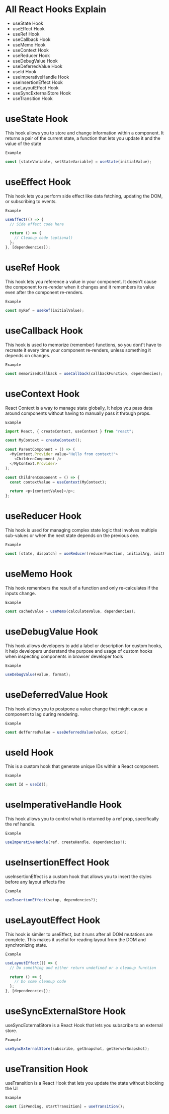 # All React Hooks Explain

- useState Hook
- useEffect Hook
- useRef Hook
- useCallback Hook
- useMemo Hook
- useContext Hook
- useReducer Hook
- useDebugValue Hook
- useDeferredValue Hook
- useId Hook
- useImperativeHandle Hook
- useInsertionEffect Hook
- useLayoutEffect Hook
- useSyncExternalStore Hook
- useTransition Hook

# useState Hook

This hook allows you to store and change information within a component. It returns a pair of the current state, a function that lets you update it and the value of the state

`Example`

```js
const [stateVariable, setStateVariable] = useState(initialValue);
```

# useEffect Hook

This hook lets you perform side effect like data fetching, updating the DOM, or subscribing to events.

`Example`

```js
useEffect(() => {
  // Side effect code here

  return () => {
    // Cleanup code (optional)
  };
}, [dependeencies]);
```

# useRef Hook

This hook lets you reference a value in your component. It doesn't cause the component to re-render when it changes and it remembers its value even after the component re-renders.

`Example`

```js
const myRef = useRef(initialValue);
```

# useCallback Hook

This hook is used to memorize (remember) functions, so you dont't have to recreate it every time your component re-renders, unless something it depends on changes.

`Example`

```js
const memorizedCallback = useCallback(callbackFunction, dependencies);
```

# useContext Hook

React Context is a way to manage state globally, It helps you pass data around components without having to manually pass it through props.

`Example`

```js
import React, { createContext, useContext } from "react";

const MyContext = createContext();

const ParentComponent = () => (
  <MyContext.Provider value="Hello from context!">
    <ChildrenComponent />
  </MyContext.Provider>
);

const ChildrenComponent = () => {
  const contextValue = useContext(MyContext);

  return <p>{contextValue}</p>;
};
```

# useReducer Hook

This hook is used for managing complex state logic that involves multiple sub-values or when the next state depends on the previous one.

`Example`

```js
const [state, dispatch] = useReducer(reducerFunction, initialArg, initFunction);
```

# useMemo Hook

This hook remembers the result of a function and only re-calculates if the inputs change.

`Example`

```js
const cachedValue = useMemo(calculateValue, dependencies);
```

# useDebugValue Hook

This hook allows developers to add a label or description for custom hooks, it help developers understand the purpose and usage of custom hooks when inspecting components in browser developer tools

`Example`

```js
useDebugValue(value, format);
```

# useDeferredValue Hook

This hook allows you to postpone a value change that might cause a component to lag during rendering.

`Example`

```js
const defferredValue = useDeferredValue(value, option);
```

# useId Hook

This is a custom hook that generate unique IDs within a React component.

`Example`

```js
const Id = useId();
```

# useImperativeHandle Hook

This hook allows you to control what is returned by a ref prop, specifically the ref handle.

`Example`

```js
useImperativeHandle(ref, createHandle, dependencies?);
```

# useInsertionEffect Hook

useInsertionEffect is a custom hook that allows you to insert the styles before any layout effects fire

`Example`

```js
useInsertionEffect(setup, dependencies?);
```

# useLayoutEffect Hook

This hook is similer to useEffect, but it runs after all DOM mutations are complete. This makes it useful for reading layout from the DOM and synchronizing state.

`Example`

```js
useLayoutEffect(() => {
  // Do something and either return undefined or a cleanup function

  return () => {
    // Do some cleanup code
  };
}, [dependeencies]);
```

# useSyncExternalStore Hook

useSyncExternalStore is a React Hook that lets you subscribe to an external store.

`Example`

```js
useSyncExternalStore(subscribe, getSnapshot, getServerSnapshot);
```

# useTransition Hook
useTransition is a React Hook that lets you update the state without blocking the UI

`Example`

```js
const [isPending, startTransition] = useTransition();
```